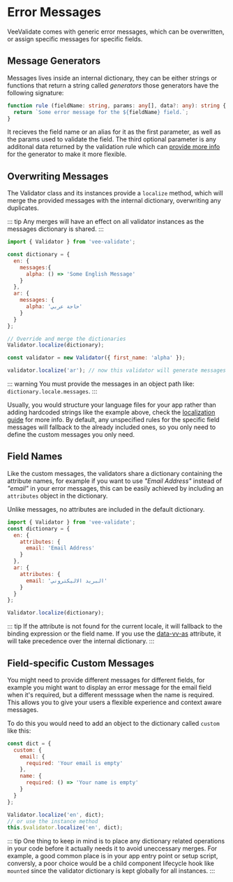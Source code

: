 # Error Messages

VeeValidate comes with generic error messages, which can be overwritten, or assign specific messages for specific fields.

## Message Generators

Messages lives inside an internal dictionary, they can be either strings or functions that return a string called _generators_ those generators have the following signature:

```ts
function rule (fieldName: string, params: any[], data?: any): string {
  return `Some error message for the ${fieldName} field.`;
}
```

It recieves the field name or an alias for it as the first parameter, as well as the params used to validate the field. The third optional parameter is any additonal data returned by the validation rule which can [provide more info](./custom-rules#reasoning) for the generator to make it more flexible.

## Overwriting Messages

The Validator class and its instances provide a `localize` method, which will merge the provided messages with the internal dictionary, overwriting any duplicates.

::: tip
  Any merges will have an effect on all validator instances as the messages dictionary is shared.
:::

```js
import { Validator } from 'vee-validate';

const dictionary = {
  en: {
    messages:{
      alpha: () => 'Some English Message'
    }
  },
  ar: {
    messages: {
      alpha: 'حاجة عربي'
    }
  }
};

// Override and merge the dictionaries
Validator.localize(dictionary);

const validator = new Validator({ first_name: 'alpha' });

validator.localize('ar'); // now this validator will generate messages in Arabic.
```

::: warning
  You must provide the messages in an object path like: `dictionary.locale.messages`.
:::

Usually, you would structure your language files for your app rather than adding hardcoded strings like the example above, check the [localization guide](./localization.md) for more info. By default, any unspecified rules for the specific field messages will fallback to the already included ones, so you only need to define the custom messages you only need.

## Field Names

Like the custom messages, the validators share a dictionary containing the attribute names, for example if you want to use _"Email Address"_ instead of _"email"_ in your error messages, this can be easily achieved by including an `attributes` object in the dictionary.

Unlike messages, no attributes are included in the default dictionary.

```js
import { Validator } from 'vee-validate';
const dictionary = {
  en: {
    attributes: {
      email: 'Email Address'
    }
  },
  ar: {
    attributes: {
      email: 'البريد الاليكتروني'
    }
  }
};

Validator.localize(dictionary);
```

::: tip
If the attribute is not found for the current locale, it will fallback to the binding expression or the field name. If you use the [data-vv-as](./localization.md#using-data-vv-as) attribute, it will take precedence over the internal dictionary.
:::

## Field-specific Custom Messages

 You might need to provide different messages for different fields, for example you might want to display an error message for the email field when it's required, but a different messsage when the name is required. This allows you to give your users a flexible experience and context aware messages.

 To do this you would need to add an object to the dictionary called `custom` like this:

```js
const dict = {
  custom: {
    email: {
      required: 'Your email is empty'
    },
    name: {
      required: () => 'Your name is empty'
    }
  }
};

Validator.localize('en', dict);
// or use the instance method
this.$validator.localize('en', dict);
```

::: tip
  One thing to keep in mind is to place any dictionary related operations in your code before it actually needs it to avoid uneccessary merges. For example, a good common place is in your app entry point or setup script, conversly, a poor choice would be a child component lifecycle hook like `mounted` since the validator dictionary is kept globally for all instances.
:::
